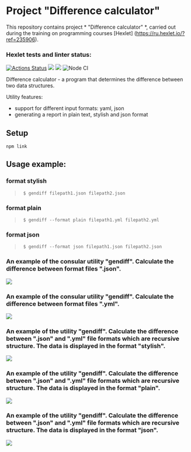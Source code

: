 # Project "Difference calculator"

This repository contains project * "Difference calculator" *, carried out during the training on programming courses [Hexlet] (https://ru.hexlet.io/?ref=235906).

### Hexlet tests and linter status:
[![Actions Status](https://github.com/drobnov/frontend-project-lvl2/workflows/hexlet-check/badge.svg)](https://github.com/drobnov/frontend-project-lvl2/actions)   <a href="https://codeclimate.com/github/drobnov/frontend-project-lvl2/maintainability"><img src="https://api.codeclimate.com/v1/badges/74c9700ad4a4872559ac/maintainability" /></a>   <a href="https://codeclimate.com/github/drobnov/frontend-project-lvl2/test_coverage"><img src="https://api.codeclimate.com/v1/badges/74c9700ad4a4872559ac/test_coverage" /></a>  ![Node CI](https://github.com/drobnov/frontend-project-lvl2/workflows/Node%20CI/badge.svg)

Difference calculator - a program that determines the difference between two data structures.

Utility features:
  * support for different input formats: yaml, json
  * generating a report in plain text, stylish and json format

  ## Setup
  
  ` npm link `

## Usage example:

  ### format stylish
> ` $ gendiff filepath1.json filepath2.json`

  ### format plain
> ` $ gendiff --format plain filepath1.yml filepath2.yml`

  ### format json
> ` $ gendiff --format json filepath1.json filepath2.json`

### An example of the consular utility "gendiff". Calculate the difference between format files ".json".
<a href="https://asciinema.org/a/81SP8fazqv6we3F4o52wT7SCQ" target="_blank"><img src="https://asciinema.org/a/81SP8fazqv6we3F4o52wT7SCQ.svg" /></a>

### An example of the consular utility "gendiff". Calculate the difference between format files ".yml".
<a href="https://asciinema.org/a/4tLzGFWFG3wZcKwb5uUk0bspR" target="_blank"><img src="https://asciinema.org/a/4tLzGFWFG3wZcKwb5uUk0bspR.svg" /></a>

### An example of the utility "gendiff". Calculate the difference between ".json" and ".yml" file formats which are recursive structure. The data is displayed in the format "stylish".
<a href="https://asciinema.org/a/Ar4hG1rikKKfRuzD9qPDWCH9m" target="_blank"><img src="https://asciinema.org/a/Ar4hG1rikKKfRuzD9qPDWCH9m.svg" /></a>

### An example of the utility "gendiff". Calculate the difference between ".json" and ".yml" file formats which are recursive structure. The data is displayed in the format "plain".
<a href="https://asciinema.org/a/U5xbJ7cRtbe3VXnSCihNm0ANr" target="_blank"><img src="https://asciinema.org/a/U5xbJ7cRtbe3VXnSCihNm0ANr.svg" /></a>

### An example of the utility "gendiff". Calculate the difference between ".json" and ".yml" file formats which are recursive structure. The data is displayed in the format "json".
<a href="https://asciinema.org/a/2KdeyKlHf5wkycoBR06VQQuTr" target="_blank"><img src="https://asciinema.org/a/2KdeyKlHf5wkycoBR06VQQuTr.svg" /></a>